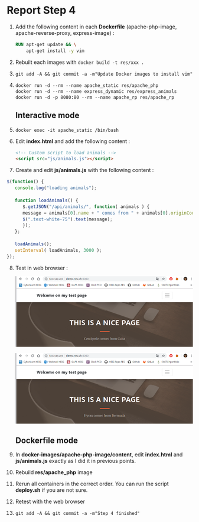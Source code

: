 # Report Step 4

1. Add the following content in each **Dockerfile** (apache-php-image, apache-reverse-proxy, express-image) :

   ```dockerfile
   RUN apt-get update && \
       apt-get install -y vim
   ```

   

2. Rebuilt each images with `docker build -t res/xxx .`

3. `git add -A && git commit -a -m"Update Docker images to install vim"`

4. ```
   docker run -d --rm --name apache_static res/apache_php
   docker run -d --rm --name express_dynamic res/express_animals
   docker run -d -p 8080:80 --rm --name apache_rp res/apache_rp
   ```

   ## Interactive mode

5. `docker exec -it apache_static /bin/bash`

6. Edit **index.html** and add the following content :

   ```html
   <!-- Custom script to load animals -->
   <script src="js/animals.js"></script>
   ```

   

7.  Create and edit **js/animals.js** with the following content :

   ```javascript
   $(function() {
      console.log("loading animals");
   
      function loadAnimals() {
         $.getJSON("/api/animals/", function( animals ) {
   	     message = animals[0].name + " comes from " + animals[0].originCountry;
   	     $(".text-white-75").text(message);
         });
      };
   
      loadAnimals();
      setInterval( loadAnimals, 3000 );
   });
   ```

   

8. Test in web browser :

   ![](./images/Step4/interactive_test_browser.png)

   ![](./images/Step4/interactive_test_browser_2.png)

   ## Dockerfile mode

9. In **docker-images/apache-php-image/content**, edit **index.html** and **js/animals.js** exactly as I did it in  previous points.

10. Rebuild **res/apache_php** image

11. Rerun all containers in the correct order. You can run the script **deploy.sh** if you are not sure.

12. Retest with the web browser

13. `git add -A && git commit -a -m"Step 4 finished"` 